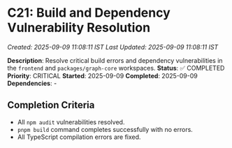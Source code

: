 # C21: Build and Dependency Vulnerability Resolution
*Created: 2025-09-09 11:08:11 IST*
*Last Updated: 2025-09-09 11:08:11 IST*

**Description**: Resolve critical build errors and dependency vulnerabilities in the `frontend` and `packages/graph-core` workspaces.
**Status**: ✅ COMPLETED
**Priority**: CRITICAL
**Started**: 2025-09-09
**Completed**: 2025-09-09
**Dependencies**: -

## Completion Criteria
- All `npm audit` vulnerabilities resolved.
- `pnpm build` command completes successfully with no errors.
- All TypeScript compilation errors are fixed.